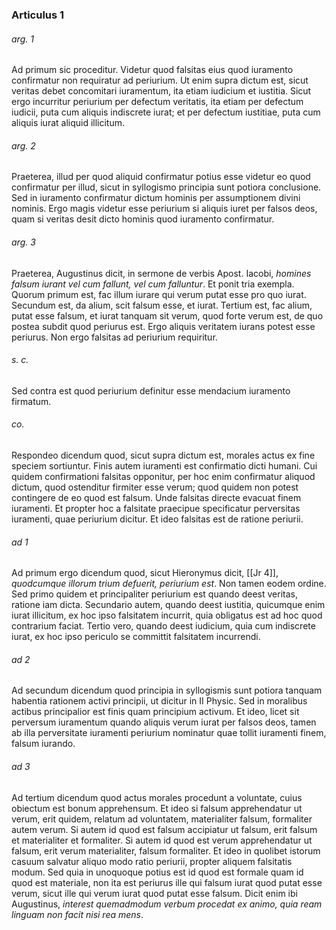 ### Articulus 1

###### arg. 1
Ad primum sic proceditur. Videtur quod falsitas eius quod iuramento confirmatur non requiratur ad periurium. Ut enim supra dictum est, sicut veritas debet concomitari iuramentum, ita etiam iudicium et iustitia. Sicut ergo incurritur periurium per defectum veritatis, ita etiam per defectum iudicii, puta cum aliquis indiscrete iurat; et per defectum iustitiae, puta cum aliquis iurat aliquid illicitum.

###### arg. 2
Praeterea, illud per quod aliquid confirmatur potius esse videtur eo quod confirmatur per illud, sicut in syllogismo principia sunt potiora conclusione. Sed in iuramento confirmatur dictum hominis per assumptionem divini nominis. Ergo magis videtur esse periurium si aliquis iuret per falsos deos, quam si veritas desit dicto hominis quod iuramento confirmatur.

###### arg. 3
Praeterea, Augustinus dicit, in sermone de verbis Apost. Iacobi, *homines falsum iurant vel cum fallunt, vel cum falluntur*. Et ponit tria exempla. Quorum primum est, fac illum iurare qui verum putat esse pro quo iurat. Secundum est, da alium, scit falsum esse, et iurat. Tertium est, fac alium, putat esse falsum, et iurat tanquam sit verum, quod forte verum est, de quo postea subdit quod periurus est. Ergo aliquis veritatem iurans potest esse periurus. Non ergo falsitas ad periurium requiritur.

###### s. c.
Sed contra est quod periurium definitur esse mendacium iuramento firmatum.

###### co.
Respondeo dicendum quod, sicut supra dictum est, morales actus ex fine speciem sortiuntur. Finis autem iuramenti est confirmatio dicti humani. Cui quidem confirmationi falsitas opponitur, per hoc enim confirmatur aliquod dictum, quod ostenditur firmiter esse verum; quod quidem non potest contingere de eo quod est falsum. Unde falsitas directe evacuat finem iuramenti. Et propter hoc a falsitate praecipue specificatur perversitas iuramenti, quae periurium dicitur. Et ideo falsitas est de ratione periurii.

###### ad 1
Ad primum ergo dicendum quod, sicut Hieronymus dicit, [[Jr 4]], *quodcumque illorum trium defuerit, periurium est*. Non tamen eodem ordine. Sed primo quidem et principaliter periurium est quando deest veritas, ratione iam dicta. Secundario autem, quando deest iustitia, quicumque enim iurat illicitum, ex hoc ipso falsitatem incurrit, quia obligatus est ad hoc quod contrarium faciat. Tertio vero, quando deest iudicium, quia cum indiscrete iurat, ex hoc ipso periculo se committit falsitatem incurrendi.

###### ad 2
Ad secundum dicendum quod principia in syllogismis sunt potiora tanquam habentia rationem activi principii, ut dicitur in II Physic. Sed in moralibus actibus principalior est finis quam principium activum. Et ideo, licet sit perversum iuramentum quando aliquis verum iurat per falsos deos, tamen ab illa perversitate iuramenti periurium nominatur quae tollit iuramenti finem, falsum iurando.

###### ad 3
Ad tertium dicendum quod actus morales procedunt a voluntate, cuius obiectum est bonum apprehensum. Et ideo si falsum apprehendatur ut verum, erit quidem, relatum ad voluntatem, materialiter falsum, formaliter autem verum. Si autem id quod est falsum accipiatur ut falsum, erit falsum et materialiter et formaliter. Si autem id quod est verum apprehendatur ut falsum, erit verum materialiter, falsum formaliter. Et ideo in quolibet istorum casuum salvatur aliquo modo ratio periurii, propter aliquem falsitatis modum. Sed quia in unoquoque potius est id quod est formale quam id quod est materiale, non ita est periurus ille qui falsum iurat quod putat esse verum, sicut ille qui verum iurat quod putat esse falsum. Dicit enim ibi Augustinus, *interest quemadmodum verbum procedat ex animo, quia ream linguam non facit nisi rea mens*.

